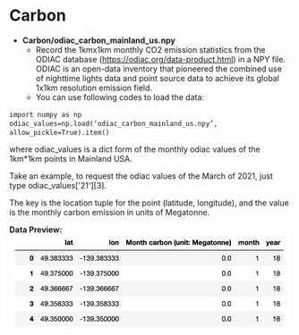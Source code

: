 # Carbon 
- **Carbon/odiac_carbon_mainland_us.npy**
  - Record the 1kmx1km monthly CO2 emission statistics from the ODIAC database (https://odiac.org/data-product.html) in a NPY file. ODIAC is an open-data inventory that pioneered the combined use of nighttime lights data and point source data to achieve its global 1x1km resolution emission field.
  - You can use following codes to load the data:​
```
import numpy as np
odiac_values=np.load(‘odiac_carbon_mainland_us.npy’, allow_pickle=True).item()
```
where odiac_values is a dict form of the monthly odiac values of the 1km*1km points in Mainland USA.

Take an example, to request the odiac values of the March of 2021, just type odiac_values['21'][3].

The key is the location tuple for the point (latitude, longitude), and the value is the monthly carbon emission in units of Megatonne.​

  **Data Preview:**  
![Image text](Data_Description/Carbon/Carbon1.png)
